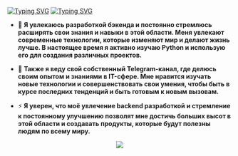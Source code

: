    [![Typing SVG](https://readme-typing-svg.herokuapp.com?color=%2336BCF7&lines=Andrey+Troshin)](https://git.io/typing-svg)
   [![Typing SVG](https://readme-typing-svg.herokuapp.com?color=%2336BCF7&lines=Go+Developer)](https://git.io/typing-svg)

- :seedling: **Я увлекаюсь разработкой бэкенда и постоянно стремлюсь расширять свои знания и навыки в этой области. Меня увлекают современные технологии, которые изменяют мир и делают жизнь лучше. В настоящее время я активно изучаю Python и использую его для создания различных проектов.**

- :telescope: **Также я веду свой собственный Telegram-канал, где делюсь своим опытом и знаниями в IT-сфере. Мне нравится изучать новые технологии и совершенствовать свои умения, чтобы быть в курсе последних тенденций и быть готовым к новым вызовам.**

- :zap: **Я уверен, что моё увлечение backend разработкой и стремление к постоянному улучшению позволят мне достичь больших высот в этой области и создавать продукты, которые будут полезны людям по всему миру.**

 
 
<p align="center">
  <a href="https://skillicons.dev">
    <img src="https://skillicons.dev/icons?i=vscode,py,go,django,fastapi,git,kubernetes,docker,bash,postgres,redis" />
  </a>
</p>
